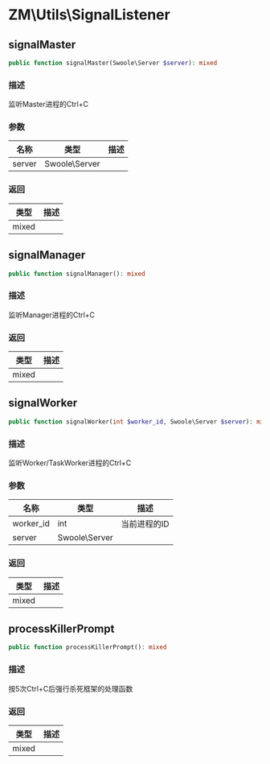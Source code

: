 # ZM\Utils\SignalListener

## signalMaster

```php
public function signalMaster(Swoole\Server $server): mixed
```

### 描述

监听Master进程的Ctrl+C

### 参数

| 名称 | 类型 | 描述 |
| -------- | ---- | ----------- |
| server | Swoole\Server |  |

### 返回

| 类型 | 描述 |
| ---- | ----------- |
| mixed |  |


## signalManager

```php
public function signalManager(): mixed
```

### 描述

监听Manager进程的Ctrl+C

### 返回

| 类型 | 描述 |
| ---- | ----------- |
| mixed |  |


## signalWorker

```php
public function signalWorker(int $worker_id, Swoole\Server $server): mixed
```

### 描述

监听Worker/TaskWorker进程的Ctrl+C

### 参数

| 名称 | 类型 | 描述 |
| -------- | ---- | ----------- |
| worker_id | int | 当前进程的ID |
| server | Swoole\Server |  |

### 返回

| 类型 | 描述 |
| ---- | ----------- |
| mixed |  |


## processKillerPrompt

```php
public function processKillerPrompt(): mixed
```

### 描述

按5次Ctrl+C后强行杀死框架的处理函数

### 返回

| 类型 | 描述 |
| ---- | ----------- |
| mixed |  |
